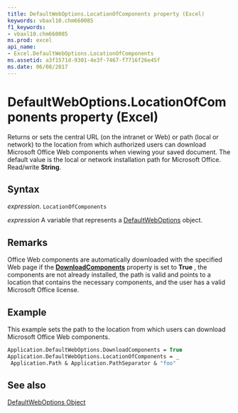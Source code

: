 ```yaml
---
title: DefaultWebOptions.LocationOfComponents property (Excel)
keywords: vbaxl10.chm660085
f1_keywords:
- vbaxl10.chm660085
ms.prod: excel
api_name:
- Excel.DefaultWebOptions.LocationOfComponents
ms.assetid: a3f1571d-9301-4e3f-7467-f7716f26e45f
ms.date: 06/08/2017
---
```



# DefaultWebOptions.LocationOfComponents property (Excel)

Returns or sets the central URL (on the intranet or Web) or path (local or network) to the location from which authorized users can download Microsoft Office Web components when viewing your saved document. The default value is the local or network installation path for Microsoft Office. Read/write  **String**.


## Syntax

 _expression_. `LocationOfComponents`

 _expression_ A variable that represents a [DefaultWebOptions](Excel.DefaultWebOptions.md) object.


## Remarks

Office Web components are automatically downloaded with the specified Web page if the  **[DownloadComponents](Excel.DefaultWebOptions.DownloadComponents.md)** property is set to **True** , the components are not already installed, the path is valid and points to a location that contains the necessary components, and the user has a valid Microsoft Office license.


## Example

This example sets the path to the location from which users can download Microsoft Office Web components.


```vb
Application.DefaultWebOptions.DownloadComponents = True 
Application.DefaultWebOptions.LocationOfComponents = _ 
 Application.Path & Application.PathSeparator & "foo"
```


## See also


[DefaultWebOptions Object](Excel.DefaultWebOptions.md)

